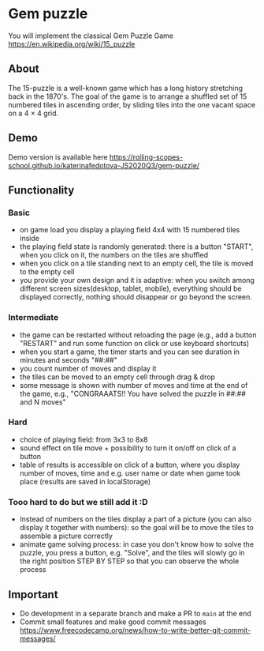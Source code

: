 # Gem puzzle
You will implement the classical Gem Puzzle Game https://en.wikipedia.org/wiki/15_puzzle 

## About
The 15-puzzle is a well-known game which has a long history stretching back in the 1870's. The goal of the game is to arrange a shuffled set of 15 numbered tiles in ascending order, by sliding tiles into the one vacant space on a 4 × 4 grid.

## Demo
Demo version is available here https://rolling-scopes-school.github.io/katerinafedotova-JS2020Q3/gem-puzzle/

## Functionality
### Basic 
- on game load you display a playing field 4x4 with 15 numbered tiles inside 
- the playing field state is randomly generated: there is a button "START", when you click on it, the numbers on the tiles are shuffled
- when you click on a tile standing next to an empty cell, the tile is moved to the empty cell
- you provide your own design and it is adaptive: when you switch among different screen sizes(desktop, tablet, mobile), everything should be displayed correctly, nothing should disappear or go beyond the screen.

### Intermediate
- the game can be restarted without reloading the page (e.g., add a button "RESTART" and run some function on click or use keyboard shortcuts)
- when you start a game, the timer starts and you can see duration in minutes and seconds "##:##"
- you count number of moves and display it 
- the tiles can be moved to an empty cell through drag & drop
- some message is shown with number of moves and time at the end of the game, e.g., "CONGRAAATS!!  You have solved the puzzle in ##:## and N moves" 

### Hard
- choice of playing field: from 3x3 to 8x8
- sound effect on tile move + possibility to turn it on/off on click of a button
- table of results is accessible on click of a button, where you display number of moves, time and e.g. user name or date when game took place (results are saved in localStorage)

### Tooo hard to do but we still add it :D 
- Instead of numbers on the tiles display a part of a picture (you can also display it together with numbers): so the goal will be to move the tiles to assemble a picture correctly
- animate game solving process: in case you don't know how to solve the puzzle, you press a button, e.g. "Solve", and the tiles will slowly go in the right position STEP BY STEP so that you can observe the whole process

## Important
- Do development in a separate branch and make a PR to `main` at the end 
- Commit small features and make good commit messages https://www.freecodecamp.org/news/how-to-write-better-git-commit-messages/

